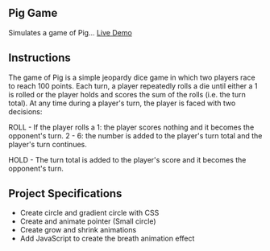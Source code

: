 ## Pig Game

Simulates a game of Pig... [Live Demo](https://pig-game-5.netlify.app/)

## Instructions

The game of Pig is a simple jeopardy dice game in which two players race to reach 100 points. Each turn, a player repeatedly rolls a die until either a 1 is rolled or the player holds and scores the sum of the rolls (i.e. the turn total). At any time during a player's turn, the player is faced with two decisions:

ROLL - If the player rolls a 1: the player scores nothing and it becomes the opponent's turn. 2 - 6: the number is added to the player's turn total and the player's turn continues.

HOLD - The turn total is added to the player's score and it becomes the opponent's turn.

## Project Specifications

- Create circle and gradient circle with CSS
- Create and animate pointer (Small circle)
- Create grow and shrink animations
- Add JavaScript to create the breath animation effect

